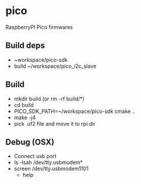 # pico
RaspberryPI Pico firmwares

## Build deps
- ~workspace/pico-sdk
- build ~/workspace/pico_i2c_slave

## Build

- mkdir build (or rm -rf build/*)
- cd build
- PICO_SDK_PATH=~/workspace/pico-sdk cmake ..
- make -j4
- pick .uf2 file and move it to rpi dir

## Debug (OSX)

- Connect usb port
- ls -lsah /dev/tty.usbmodem*
- screen /dev/tty.usbmodem1101
  - help